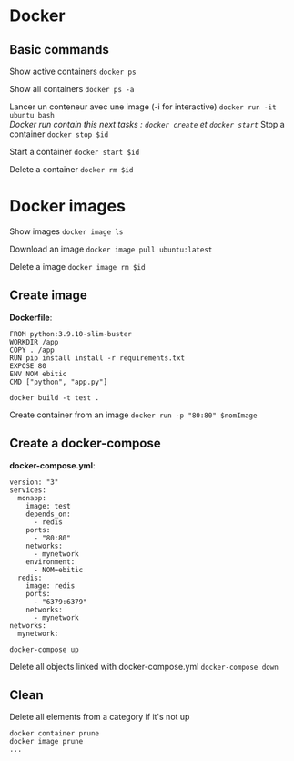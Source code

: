 # Docker

## Basic commands

Show active containers
`
docker ps
`

Show all containers
`
docker ps -a
`

Lancer un conteneur avec une image (-i for interactive)
`
docker run -it ubuntu bash  
`  
_Docker run contain this next tasks : `docker create` et `docker start`_
Stop a container
`
docker stop $id
`

Start a container
`
docker start $id
`

Delete a container
`
docker rm $id
`

# Docker images

Show images
`
docker image ls
`

Download an image
`
docker image pull ubuntu:latest
`

Delete a image
`
docker image rm $id
`

## Create image

**Dockerfile**:
```
FROM python:3.9.10-slim-buster
WORKDIR /app
COPY . /app
RUN pip install install -r requirements.txt
EXPOSE 80
ENV NOM ebitic
CMD ["python", "app.py"]
```
`
docker build -t test .
`

Create container from an image
`
docker run -p "80:80" $nomImage
`

## Create a docker-compose

**docker-compose.yml**:
```
version: "3"
services:
  monapp:
    image: test
    depends_on:
      - redis
    ports:
      - "80:80"
    networks:
      - mynetwork
    environment:
      - NOM=ebitic
  redis:
    image: redis
    ports:
      - "6379:6379"
    networks:
      - mynetwork
networks:
  mynetwork:
```
`
docker-compose up
`

Delete all objects linked with docker-compose.yml
`
docker-compose down
`

## Clean

Delete all elements from a category if it's not up
```
docker container prune
docker image prune
...
```
